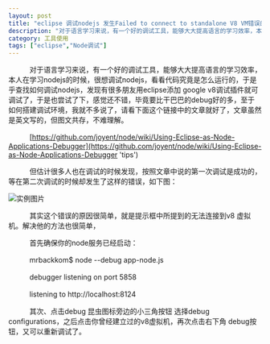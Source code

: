 ```yaml
---
layout: post
title: "eclipse 调试nodejs 发生Failed to connect to standalone V8 VM错误的解决方案"
description: "对于语言学习来说，有一个好的调试工具，能够大大提高语言的学习效率，本人在学习nodejs的时候，很想调试nodejs，看看代码究竟是怎么运行的，于是乎查找如何调试nodejs，发现有很多朋友用eclipse添加 google v8调试插件就可调试了，于是也尝试了下，感觉还不错，毕竟要比干巴巴的debug好的多，至于如何搭建调试环境，我就不多说了，请看下面这个链接中的文章就好了，文章虽然是英文写的，但图文共存，不难理解。"
category: 工具使用
tags: ["eclipse","Node调试"]
---
```


　　　对于语言学习来说，有一个好的调试工具，能够大大提高语言的学习效率，本人在学习nodejs的时候，很想调试nodejs，看看代码究竟是怎么运行的，于是乎查找如何调试nodejs，发现有很多朋友用eclipse添加 google v8调试插件就可调试了，于是也尝试了下，感觉还不错，毕竟要比干巴巴的debug好的多，至于如何搭建调试环境，我就不多说了，请看下面这个链接中的文章就好了，文章虽然是英文写的，但图文共存，不难理解。

　　　[https://github.com/joyent/node/wiki/Using-Eclipse-as-Node-Applications-Debugger](https://github.com/joyent/node/wiki/Using-Eclipse-as-Node-Applications-Debugger 'tips')

　　　但估计很多人也在调试的时候发现，按照文章中说的第一次调试是成功的，等在第二次调试的时候却发生了这样的错误，如下图：

![实例图片](http://pic002.cnblogs.com/images/2012/243908/2012061123060442.png)

　　　其实这个错误的原因很简单，就是提示框中所提到的无法连接到v8 虚拟机。解决他的方法也很简单，

　　　首先确保你的node服务已经启动：

　　　mrbackkom$ node --debug app-node.js

　　　debugger listening on port 5858

　　　listening to http://localhost:8124

　　　其次、点击debug 昆虫图标旁边的小三角按钮 选择debug configurations，之后点击你曾经建立过的v8虚拟机，再次点击右下角 debug按钮，又可以重新调试了。